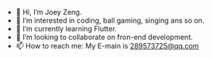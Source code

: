 - 👋 Hi, I’m Joey Zeng.
- 👀 I’m interested in coding, ball gaming, singing ans so on.
- 🌱 I’m currently learning Flutter.
- 💞️ I’m looking to collaborate on fron-end development.
- 📫 How to reach me: My E-main is 289573725@qq.com

<!---
joeyzeng77/joeyzeng77 is a ✨ special ✨ repository because its `README.md` (this file) appears on your GitHub profile.
You can click the Preview link to take a look at your changes.
--->
